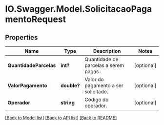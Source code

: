 # IO.Swagger.Model.SolicitacaoPagamentoRequest
## Properties

Name | Type | Description | Notes
------------ | ------------- | ------------- | -------------
**QuantidadeParcelas** | **int?** | Quantidade de parcelas a serem pagas. | [optional] 
**ValorPagamento** | **double?** | Valor do pagamento a ser solicitado. | [optional] 
**Operador** | **string** | Código do operador. | [optional] 

[[Back to Model list]](../README.md#documentation-for-models) [[Back to API list]](../README.md#documentation-for-api-endpoints) [[Back to README]](../README.md)

